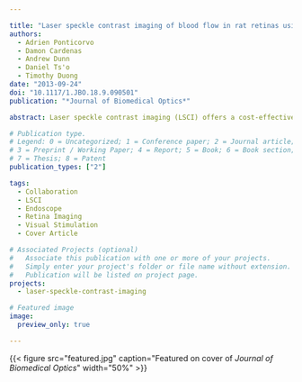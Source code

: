 ```yaml
---

title: "Laser speckle contrast imaging of blood flow in rat retinas using an endoscope"
authors:
  - Adrien Ponticorvo
  - Damon Cardenas
  - Andrew Dunn
  - Daniel Ts'o
  - Timothy Duong
date: "2013-09-24"
doi: "10.1117/1.JBO.18.9.090501"
publication: "*Journal of Biomedical Optics*"

abstract: Laser speckle contrast imaging (LSCI) offers a cost-effective means to image blood flow in vivo. However, it is not commonly used to image rodent retinas because of the challenges associated with imaging through the curved cornea and delivering light through the highly scattering lens. A solution to overcome these problems by using LSCI in conjunction with an endoscope to obtain high spatiotemporal blood flow images is described. Its utility is demonstrated by imaging blood flow changes in rat retinas using hyperoxic, hypercapnic, and visual (flicker) stimulations. Hypercapnia increases blood flow, hyperoxia decreases blood flow, and visual stimulation increases blood flow in the retina relative to basal conditions. The time-to-peak of the LSCI response to visual stimulation is also measured. This approach may prove useful to investigate dysregulation in blood flow-evoked responses in retinal diseases and to evaluate treatment strategies in rodents.

# Publication type.
# Legend: 0 = Uncategorized; 1 = Conference paper; 2 = Journal article;
# 3 = Preprint / Working Paper; 4 = Report; 5 = Book; 6 = Book section;
# 7 = Thesis; 8 = Patent
publication_types: ["2"]

tags:
  - Collaboration
  - LSCI
  - Endoscope
  - Retina Imaging
  - Visual Stimulation
  - Cover Article

# Associated Projects (optional)
#   Associate this publication with one or more of your projects.
#   Simply enter your project's folder or file name without extension.
#   Publication will be listed on project page.
projects:
  - laser-speckle-contrast-imaging

# Featured image
image:
  preview_only: true

---
```


{{< figure src="featured.jpg" caption="Featured on cover of *Journal of Biomedical Optics*" width="50%" >}}
